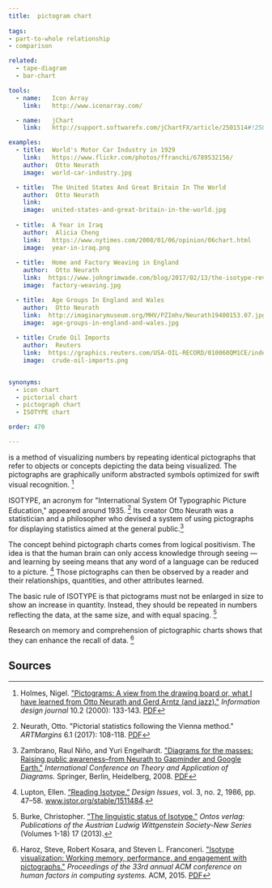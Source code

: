 ```yaml
---
title:  pictogram chart
  
tags:
- part-to-whole relationship
- comparison

related:
  - tape-diagram
  - bar-chart

tools:
  - name:   Icon Array
    link:   http://www.iconarray.com/

  - name:   jChart
    link:   http://support.softwarefx.com/jChartFX/article/2501514#!2502352

examples:
  - title:  World's Motor Car Industry in 1929
    link:   https://www.flickr.com/photos/ffranchi/6789532156/
    author:  Otto Neurath
    image:  world-car-industry.jpg

  - title:  The United States And Great Britain In The World
    author:  Otto Neurath 
    link:  
    image:  united-states-and-great-britain-in-the-world.jpg
    
  - title:  A Year in Iraq
    author:  Alicia Cheng
    link:   https://www.nytimes.com/2008/01/06/opinion/06chart.html
    image:  year-in-iraq.png
  
  - title:  Home and Factory Weaving in England
    author:  Otto Neurath 
    link:  https://www.johngrimwade.com/blog/2017/02/13/the-isotype-revolution/
    image:  factory-weaving.jpg

  - title:  Age Groups In England and Wales
    author:  Otto Neurath 
    link:  http://imaginarymuseum.org/MHV/PZImhv/Neurath19400153.07.jpg
    image:  age-groups-in-england-and-wales.jpg
  
  - title: Crude Oil Imports
    author:  Reuters
    link:  https://graphics.reuters.com/USA-OIL-RECORD/010060QM1CE/index.html
    image:  crude-oil-imports.png


synonyms:
  - icon chart
  - pictorial chart
  - pictograph chart
  - ISOTYPE chart

order: 470

---
```


is a method of visualizing numbers by repeating identical pictographs that refer to objects or concepts depicting the data being visualized. The pictographs are graphically uniform abstracted symbols optimized for swift visual recognition. [^holmes]

<!--more-->
ISOTYPE, an acronym for "International System Of Typographic Picture Education," appeared around 1935. [^neurath] Its creator Otto Neurath was a statistician and a philosopher who devised a system of using pictographs for displaying statistics aimed at the general public.[^nino]

The concept behind pictograph charts comes from logical positivism. The idea is that the human brain can only access knowledge through seeing — and learning by seeing means that any word of a language can be reduced to a picture. [^lupton] Those pictographs can then be observed by a reader and their relationships, quantities, and other attributes learned.

The basic rule of ISOTYPE is that pictograms must not be enlarged in size to show an increase in
quantity. Instead, they should be repeated in numbers reflecting the data, at the same size, and with equal spacing. [^burke]

Research on memory and comprehension of pictographic charts shows that they can enhance the recall of data. [^haroz]

## Sources

[^holmes]:  Holmes, Nigel. ["Pictograms: A view from the drawing board or, what I have learned from Otto Neurath and Gerd Arntz (and jazz)."](http://dx.doi.org/10.1075/idj.10.2.08hol) *Information design journal* 10.2 (2000): 133-143. [PDF](http://courses.washington.edu/art377/kcheng_2008/Pictograms_Nigel.pdf)
[^neurath]: Neurath, Otto. "Pictorial statistics following the Vienna method." *ARTMargins* 6.1 (2017): 108-118. [PDF](https://www.mitpressjournals.org/doi/pdf/10.1162/ARTM_a_00169)
[^nino]: Zambrano, Raul Niño, and Yuri Engelhardt. ["Diagrams for the masses: Raising public awareness–from Neurath to Gapminder and Google Earth."](https://doi.org/10.1007/978-3-540-87730-1_26) *International Conference on Theory and Application of Diagrams.* Springer, Berlin, Heidelberg, 2008.
 [PDF](https://link.springer.com/chapter/10.1007/978-3-540-87730-1_26)
[^lupton]: Lupton, Ellen. [“Reading Isotype.”]((https://www.jstor.org/stable/1511484)) *Design Issues*, vol. 3, no. 2, 1986, pp. 47–58. www.jstor.org/stable/1511484.
[^haroz]: Haroz, Steve, Robert Kosara, and Steven L. Franconeri. ["Isotype visualization: Working memory, performance, and engagement with pictographs."](https://doi.org/10.1145/2702123.2702275) *Proceedings of the 33rd annual ACM conference on human factors in computing systems.* ACM, 2015. [PDF](https://research.tableau.com/sites/default/files/Haroz_CHI_2015.pdf)
[^burke]: Burke, Christopher. ["The linguistic status of Isotype."]((http://wittgensteinrepository.org/agora-ontos/article/view/2189/2451)) *Ontos verlag: Publications of the Austrian Ludwig Wittgenstein Society-New Series* (Volumes 1-18) 17 (2013).

